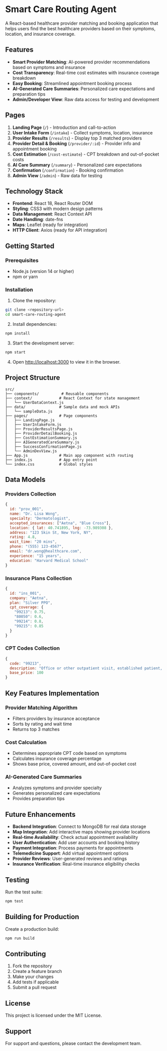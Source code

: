 # Smart Care Routing Agent

A React-based healthcare provider matching and booking application that helps users find the best healthcare providers based on their symptoms, location, and insurance coverage.

## Features

- **Smart Provider Matching**: AI-powered provider recommendations based on symptoms and insurance
- **Cost Transparency**: Real-time cost estimates with insurance coverage breakdown
- **Easy Booking**: Streamlined appointment booking process
- **AI-Generated Care Summaries**: Personalized care expectations and preparation tips
- **Admin/Developer View**: Raw data access for testing and development

## Pages

1. **Landing Page** (`/`) - Introduction and call-to-action
2. **User Intake Form** (`/intake`) - Collect symptoms, location, insurance
3. **Provider Results** (`/results`) - Display top 3 matched providers
4. **Provider Detail & Booking** (`/provider/:id`) - Provider info and appointment booking
5. **Cost Estimation** (`/cost-estimate`) - CPT breakdown and out-of-pocket costs
6. **AI Care Summary** (`/summary`) - Personalized care expectations
7. **Confirmation** (`/confirmation`) - Booking confirmation
8. **Admin View** (`/admin`) - Raw data for testing

## Technology Stack

- **Frontend**: React 18, React Router DOM
- **Styling**: CSS3 with modern design patterns
- **Data Management**: React Context API
- **Date Handling**: date-fns
- **Maps**: Leaflet (ready for integration)
- **HTTP Client**: Axios (ready for API integration)

## Getting Started

### Prerequisites

- Node.js (version 14 or higher)
- npm or yarn

### Installation

1. Clone the repository:
```bash
git clone <repository-url>
cd smart-care-routing-agent
```

2. Install dependencies:
```bash
npm install
```

3. Start the development server:
```bash
npm start
```

4. Open [http://localhost:3000](http://localhost:3000) to view it in the browser.

## Project Structure

```
src/
├── components/          # Reusable components
├── context/            # React Context for state management
│   └── UserDataContext.js
├── data/               # Sample data and mock APIs
│   └── sampleData.js
├── pages/              # Page components
│   ├── LandingPage.js
│   ├── UserIntakeForm.js
│   ├── ProviderResultsPage.js
│   ├── ProviderDetailBooking.js
│   ├── CostEstimationSummary.js
│   ├── AIGeneratedCareSummary.js
│   ├── SuccessConfirmationPage.js
│   └── AdminDevView.js
├── App.js              # Main app component with routing
├── index.js            # App entry point
└── index.css           # Global styles
```

## Data Models

### Providers Collection
```javascript
{
  id: "prov_001",
  name: "Dr. Lisa Wong",
  specialty: "Dermatologist",
  accepted_insurances: ["Aetna", "Blue Cross"],
  location: { lat: 40.741895, lng: -73.989308 },
  address: "123 Skin St, New York, NY",
  rating: 4.8,
  wait_time: "20 mins",
  phone: "(555) 123-4567",
  email: "dr.wong@healthcare.com",
  experience: "15 years",
  education: "Harvard Medical School"
}
```

### Insurance Plans Collection
```javascript
{
  id: "ins_001",
  company: "Aetna",
  plan: "Silver PPO",
  cpt_coverage: {
    "99213": 0.75,
    "80050": 0.6,
    "99214": 0.8,
    "99215": 0.85
  }
}
```

### CPT Codes Collection
```javascript
{
  code: "99213",
  description: "Office or other outpatient visit, established patient, 20-29 minutes",
  base_price: 100
}
```

## Key Features Implementation

### Provider Matching Algorithm
- Filters providers by insurance acceptance
- Sorts by rating and wait time
- Returns top 3 matches

### Cost Calculation
- Determines appropriate CPT code based on symptoms
- Calculates insurance coverage percentage
- Shows base price, covered amount, and out-of-pocket cost

### AI-Generated Care Summaries
- Analyzes symptoms and provider specialty
- Generates personalized care expectations
- Provides preparation tips

## Future Enhancements

- **Backend Integration**: Connect to MongoDB for real data storage
- **Map Integration**: Add interactive maps showing provider locations
- **Real-time Availability**: Check actual appointment availability
- **User Authentication**: Add user accounts and booking history
- **Payment Integration**: Process payments for appointments
- **Telemedicine Support**: Add virtual appointment options
- **Provider Reviews**: User-generated reviews and ratings
- **Insurance Verification**: Real-time insurance eligibility checks

## Testing

Run the test suite:
```bash
npm test
```

## Building for Production

Create a production build:
```bash
npm run build
```

## Contributing

1. Fork the repository
2. Create a feature branch
3. Make your changes
4. Add tests if applicable
5. Submit a pull request

## License

This project is licensed under the MIT License.

## Support

For support and questions, please contact the development team. 